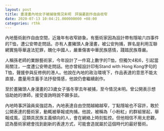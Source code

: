 ```yaml
---
layout: post
title: 畫漫畫內地女子被捕後情況未明　評論憂創作自由收窄
date: 2020-07-13 10:04:21.000000000 +08:00
categories: rthk
---
```


內地藝術創作自由空間，近幾年有收窄跡象。有藝術家因為設計帶有隱喻六四事件的T恤，遭公安帶走問話。亦有人畫豬頭人身漫畫，被公安拘捕，罪名是利用互聯網實施辱華違法犯罪，醜化中國人，嚴重傷害中華民族感情，踐踏民族尊嚴。

人稱孫老師的業餘藝術家，今年設計了一件寫上數字的T恤，但獨欠4和6，引起當局關注，一度遭公安帶走問話。他亦曾經設計印有Stand with Hong Kong字句的T恤，聲援參與反修例的港人。他說在內地的政治環境下，作品表達的意思不能太直接，盡量用含蓄手法抒發情感，他說仍會繼續創作。

至於畫豬頭人身漫畫的23歲女子張冬寧去年被捕，至今情況未明。曾公開表示想協助她的律師，接受查詢時說不願多談。

內地時事評論員吳強認為，內地表達自由空間越縮越窄，丁點隱喻也不容許，敢於公開表達的藝術家，動輒被舉報或拘捕。他說，被稱為「小粉紅」的群組冒起，舉報成風，這類具民族主義傾向的人，會在網絡上時刻監控。但他相信不用太悲觀，認為藝術家總會找到創新的表達方式，可能會造就屬於這個時代的最好藝術。
